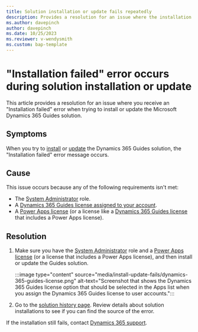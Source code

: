 ```yaml
---
title: Solution installation or update fails repeatedly
description: Provides a resolution for an issue where the installation or update of the Dynamics 365 Guides solution fails.
ms.author: davepinch
author: davepinch
ms.date: 10/25/2023
ms.reviewer: v-wendysmith
ms.custom: bap-template
---
```

# "Installation failed" error occurs during solution installation or update

This article provides a resolution for an issue where you receive an "Installation failed" error when trying to install or update the Microsoft Dynamics 365 Guides solution.

## Symptoms

When you try to [install](/dynamics365/mixed-reality/guides/setup-step-two) or [update](/dynamics365/mixed-reality/guides/upgrade) the Dynamics 365 Guides solution, the "Installation failed" error message occurs.

## Cause

This issue occurs because any of the following requirements isn't met:

- The [System Administrator](/power-platform/admin/database-security) role.
- A [Dynamics 365 Guides license assigned to your account](/dynamics365/mixed-reality/guides/add-users#assign-a-dynamics-365-guides-license-to-an-existing-user).
- A [Power Apps license](/power-platform/admin/signup-question-and-answer) (or a license like a [Dynamics 365 Guides license](/dynamics365/mixed-reality/guides/setup-step-one) that includes a Power Apps license).

## Resolution

1. Make sure you have the [System Administrator](/power-platform/admin/database-security) role and a [Power Apps license](/power-platform/admin/signup-question-and-answer) (or a license that includes a Power Apps license), and then install or update the Guides solution.

   :::image type="content" source="media/install-update-fails/dynamics-365-guides-license.png" alt-text="Screenshot that shows the Dynamics 365 Guides license option that should be selected in the Apps list when you assign the Dynamics 365 Guides license to user accounts.":::

1. Go to the [solution history page](/power-apps/maker/data-platform/solution-history). Review details about solution installations to see if you can find the source of the error.

If the installation still fails, contact [Dynamics 365 support](https://dynamics.microsoft.com/support/).
